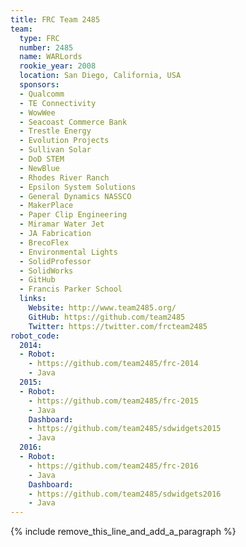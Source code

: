 ```yaml
---
title: FRC Team 2485
team:
  type: FRC
  number: 2485
  name: WARLords
  rookie_year: 2008
  location: San Diego, California, USA
  sponsors:
  - Qualcomm
  - TE Connectivity
  - WowWee
  - Seacoast Commerce Bank
  - Trestle Energy
  - Evolution Projects
  - Sullivan Solar
  - DoD STEM
  - NewBlue
  - Rhodes River Ranch
  - Epsilon System Solutions
  - General Dynamics NASSCO
  - MakerPlace
  - Paper Clip Engineering
  - Miramar Water Jet
  - JA Fabrication
  - BrecoFlex
  - Environmental Lights
  - SolidProfessor
  - SolidWorks
  - GitHub
  - Francis Parker School
  links:
    Website: http://www.team2485.org/
    GitHub: https://github.com/team2485
    Twitter: https://twitter.com/frcteam2485
robot_code:
  2014:
  - Robot:
    - https://github.com/team2485/frc-2014
    - Java
  2015:
  - Robot:
    - https://github.com/team2485/frc-2015
    - Java
    Dashboard:
    - https://github.com/team2485/sdwidgets2015
    - Java
  2016:
  - Robot:
    - https://github.com/team2485/frc-2016
    - Java
    Dashboard:
    - https://github.com/team2485/sdwidgets2016
    - Java
---
```


{% include remove_this_line_and_add_a_paragraph %}